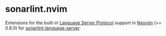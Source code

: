 # sonarlint.nvim

Extensions for the built-in [Language Server Protocol][1] support in [Neovim][2] (>= 0.8.0) for [sonarlint-language-server][3].

[1]: https://microsoft.github.io/language-server-protocol/
[2]: https://neovim.io/
[3]: https://github.com/SonarSource/sonarlint-language-server

